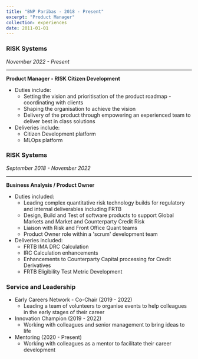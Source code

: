 ```yaml
---
title: "BNP Paribas - 2018 - Present"
excerpt: "Product Manager"
collection: experiences
date: 2011-01-01
---
```


### RISK Systems
_November 2022 - Present_

---

**Product Manager - RISK Citizen Development**
  * Duties include:
    -  Setting the vision and prioritisation of  the product roadmap - coordinating with clients
    -  Shaping the organisation to achieve the vision
    -  Delivery of the product through empowering an experienced team to deliver best in class solutions
  * Deliveries include:
    -  Citizen Development platform
    -  MLOps platform

### RISK Systems
_September 2018 - November 2022_

---


**Business Analysis / Product Owner**

  * Duties included:
    - Leading complex quantitative risk technology builds for regulatory and internal deliverables including FRTB
    - Design, Build and Test of software products to support Global Markets and Market and Counterparty Credit Risk
    - Liaison with Risk and Front Office Quant teams
    - Product Owner role within a 'scrum' development team
  * Deliveries included:
    - FRTB IMA DRC Calculation
    - IRC Calculation enhancements
    - Enhancements to Counterparty Capital processing for Credit Derivatives
    - FRTB Eligibility Test Metric Development

### Service and Leadership

* Early Careers Network - Co-Chair (2019 - 2022)
    - Leading a team of volunteers to organise events to help colleagues in the early stages of their career
* Innovation Champion (2019 - 2022)
    - Working with colleagues and senior management to bring ideas to life
* Mentoring (2020 - Present)
    - Working with colleagues as a mentor to facilitate their career development

